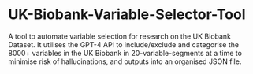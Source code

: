 # UK-Biobank-Variable-Selector-Tool
A tool to automate variable selection for research on the UK Biobank Dataset. It utilises the GPT-4 API to include/exclude and categorise the 8000+ variables in the UK Biobank in 20-variable-segments at a time to minimise risk of hallucinations, and outputs into an organised JSON file.
